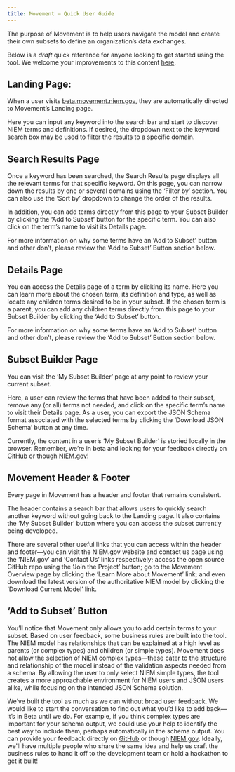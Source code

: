 ```yaml
---
title: Movement – Quick User Guide
---
```


The purpose of Movement is to help users navigate the model and create their own subsets to define an organization’s data exchanges.

Below is a <i>draft</i> quick reference for anyone looking to get started using the tool. We welcome your improvements to this content [here](https://github.com/NIEM/NIEM.github.io/blob/master/movement/quick-user-guide/index.md). 

## Landing Page:
When a user visits [beta.movement.niem.gov](https://beta.movement.niem.gov), they are automatically directed to Movement’s Landing page. 

Here you can input any keyword into the search bar and start to discover NIEM terms and definitions. If desired, the dropdown next to the keyword search box may be used to filter the results to a specific domain.

## Search Results Page
Once a keyword has been searched, the Search Results page displays all the relevant terms for that specific keyword. 
On this page, you can narrow down the results by one or several domains using the ‘Filter by’ section. You can also use the ‘Sort by’ dropdown to change the order of the results. 

In addition, you can add terms directly from this page to your Subset Builder by clicking the ‘Add to Subset’ button for the specific term. You can also click on the term’s name to visit its Details page.

For more information on why some terms have an ‘Add to Subset’ button and other don’t, please review the ‘Add to Subset’ Button section below.

## Details Page
You can access the Details page of a term by clicking its name. Here you can learn more about the chosen term, its definition and type, as well as locate any children terms desired to be in your subset.  If the chosen term is a parent, you can add any children terms directly from this page to your Subset Builder by clicking the ‘Add to Subset’ button.

For more information on why some terms have an ‘Add to Subset’ button and other don’t, please review the ‘Add to Subset’ Button section below.

## Subset Builder Page
You can visit the ‘My Subset Builder’ page at any point to review your current subset. 

Here, a user can review the terms that have been added to their subset, remove any (or all) terms not needed, and click on the specific term’s name to visit their Details page. As a user, you can export the JSON Schema format associated with the selected terms by clicking the ‘Download JSON Schema’ button at any time.

Currently, the content in a user’s ‘My Subset Builder’ is storied locally in the browser. Remember, we’re in beta and looking for your feedback directly on [GitHub](https://github.com/NIEM/Movement/issues) or though [NIEM.gov](https://www.niem.gov/contact-us)!

## Movement Header & Footer
Every page in Movement has a header and footer that remains consistent. 

The header contains a search bar that allows users to quickly search another keyword without going back to the Landing page. It also contains the ‘My Subset Builder’ button where you can access the subset currently being developed. 

There are several other useful links that you can access within the header and footer—you can visit the NIEM.gov website and contact us page using the ‘NIEM.gov’ and ‘Contact Us’ links respectively; access the open source GitHub repo using the ‘Join the Project’ button; go to the Movement Overview page by clicking the ‘Learn More about Movement’ link; and even download the latest version of the authoritative NIEM model by clicking the ‘Download Current Model’ link.

## ‘Add to Subset’ Button
You’ll notice that Movement only allows you to add certain terms to your subset. Based on user feedback, some business rules are built into the tool. The NIEM model has relationships that can be explained at a high level as parents (or complex types) and children (or simple types). Movement does not allow the selection of NIEM complex types—these cater to the structure and relationship of the model instead of the validation aspects needed from a schema. By allowing the user to only select NIEM simple types, the tool creates a more approachable environment for NIEM users and JSON users alike, while focusing on the intended JSON Schema solution.

We’ve built the tool as much as we can without broad user feedback. We would like to start the conversation to find out what you’d like to add back—it’s in Beta until we do. For example, if you think complex types are important for your schema output, we could use your help to identify the best way to include them, perhaps automatically in the schema output. You can provide your feedback directly on [GitHub](https://github.com/NIEM/Movement/issues) or though [NIEM.gov](https://www.niem.gov/contact-us). Ideally, we'll have multiple people who share the same idea and help us craft the business rules to hand it off to the development team or hold a hackathon to get it built!
